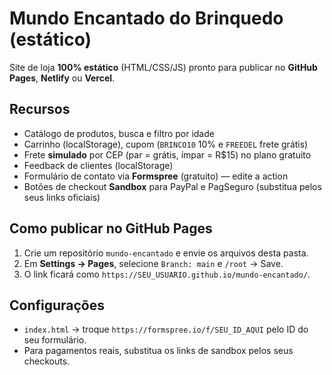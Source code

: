 # Mundo Encantado do Brinquedo (estático)

Site de loja **100% estático** (HTML/CSS/JS) pronto para publicar no **GitHub Pages**, **Netlify** ou **Vercel**.

## Recursos
- Catálogo de produtos, busca e filtro por idade
- Carrinho (localStorage), cupom (`BRINCO10` 10% e `FREEDEL` frete grátis)
- Frete **simulado** por CEP (par = grátis, ímpar = R$15) no plano gratuito
- Feedback de clientes (localStorage)
- Formulário de contato via **Formspree** (gratuito) — edite a action
- Botões de checkout **Sandbox** para PayPal e PagSeguro (substitua pelos seus links oficiais)

## Como publicar no GitHub Pages
1. Crie um repositório `mundo-encantado` e envie os arquivos desta pasta.
2. Em **Settings → Pages**, selecione `Branch: main` e `/root` → Save.
3. O link ficará como `https://SEU_USUARIO.github.io/mundo-encantado/`.

## Configurações
- `index.html` → troque `https://formspree.io/f/SEU_ID_AQUI` pelo ID do seu formulário.
- Para pagamentos reais, substitua os links de sandbox pelos seus checkouts.
